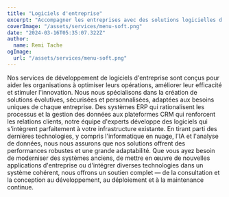 ```yaml
---
title: "Logiciels d'entreprise"
excerpt: "Accompagner les entreprises avec des solutions logicielles d'entreprise évolutives, sécurisées, innovantes et adaptées"
coverImage: "/assets/services/menu-soft.png"
date: "2024-03-16T05:35:07.322Z"
author:
  name: Remi Tache
ogImage:
  url: "/assets/services/menu-soft.png"
---
```


Nos services de développement de logiciels d'entreprise sont conçus pour aider les organisations à optimiser leurs opérations, améliorer leur efficacité et stimuler l'innovation. Nous nous spécialisons dans la création de solutions évolutives, sécurisées et personnalisées, adaptées aux besoins uniques de chaque entreprise. Des systèmes ERP qui rationalisent les processus et la gestion des données aux plateformes CRM qui renforcent les relations clients, notre équipe d'experts développe des logiciels qui s'intègrent parfaitement à votre infrastructure existante. En tirant parti des dernières technologies, y compris l'informatique en nuage, l'IA et l'analyse de données, nous nous assurons que nos solutions offrent des performances robustes et une grande adaptabilité. Que vous ayez besoin de moderniser des systèmes anciens, de mettre en œuvre de nouvelles applications d'entreprise ou d'intégrer diverses technologies dans un système cohérent, nous offrons un soutien complet — de la consultation et la conception au développement, au déploiement et à la maintenance continue.

